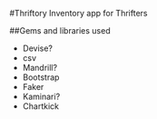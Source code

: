 #Thriftory
Inventory app for Thrifters

##Gems and libraries used
- Devise?
- csv
- Mandrill?
- Bootstrap
- Faker
- Kaminari?
- Chartkick
